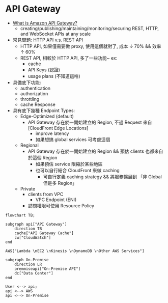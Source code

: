 
# API Gateway

- [What is Amazon API Gateway?](https://docs.aws.amazon.com/apigateway/latest/developerguide/welcome.html)
    - creating/publishing/maintaining/monitoring/securing REST, HTTP, and WebSocket APIs at any scale
- 常見問題: HTTP API v.s. REST API
    - HTTP API, 如果僅需要做 proxy, 使用這個就對了, 成本 ↓ 70% && 效率 ↑ 60%
    - REST API, 相較於 HTTP API, 多了一些功能~ ex: 
        - cache
        - API Keys (認證)
        - usage plans (不知道這啥)
- 具備底下功能:
    - authentication
    - authorization
    - throttling
    - cache Response
- 具有底下幾種 Endpoint Types:
    - Edge-Optimized (default)
        - API Gateway 存在於一開始建立的 Region, 不過 Request 來自 [CloudFront Edge Locations]
            - improve latency
            - 如果想搞 global services 可考慮這個
    - Regional
        - API Gateway 存在於一開始建立的 Region && 預估 clients 也都來自於這個 Region
            - 如果預估 service 限縮於某些地區
            - 也可以自行結合 CloudFront 來做 caching
                - 可自行定義 caching strategy && 將服務擴展到 「非 Global 但是多 Region」
    - Private
        - clients from VPC
            - VPC Endpoint (ENI)
        - 訪問權限可使用 Resource Policy

```mermaid
flowchart TB;

subgraph api["API Gateway"]
    direction TB
    cache["API Gateway Cache"]
    cw["CloudWatch"]
end

AWS["Lambda \nEC2 \nKinesis \nDynamoDB \nOther AWS Services"]

subgraph On-Premise
    direction LR
    premmiseapi["On-Premise API"]
    dc["Data Center"]
end

User <--> api;
api <--> AWS
api <--> On-Premise
```

